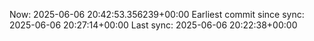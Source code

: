 Now: 2025-06-06 20:42:53.356239+00:00 Earliest commit since sync: 2025-06-06 20:27:14+00:00 Last sync: 2025-06-06 20:22:38+00:00
